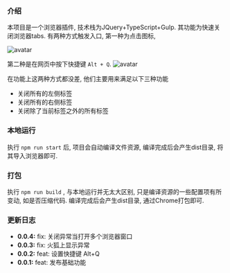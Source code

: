 ### 介绍

本项目是一个浏览器插件, 技术栈为JQuery+TypeScript+Gulp. 其功能为快速关闭浏览器tabs. 有两种方式触发入口, 第一种为点击图标, 

![avatar](https://file.qingflow.com/uploads/file/d70f3404-6aa1-47e2-b6f7-cf88570a187f.png)

第二种是在网页中按下快捷键 `Alt + Q`.
![avatar](https://file.qingflow.com/uploads/file/002480c2-a596-4aca-90c6-868d98debb0c.png)

在功能上这两种方式都没差, 他们主要用来满足以下三种功能
 
 - 关闭所有的左侧标签
 - 关闭所有的右侧标签
 - 关闭除了当前标签之外的所有标签

### 本地运行

执行 `npm run start` 后, 项目会自动编译文件资源, 编译完成后会产生dist目录, 将其导入浏览器即可.

### 打包

执行 `npm run build` , 与本地运行并无太大区别, 只是编译资源的一些配置项有所变动, 如是否压缩代码. 编译完成后会产生dist目录, 通过Chrome打包即可.

### 更新日志

* **0.0.4:** fix: 关闭异常当打开多个浏览器窗口
* **0.0.3:** fix: 火狐上显示异常
* **0.0.2:** feat: 设置快捷键 Alt+Q
* **0.0.1:** feat: 发布基础功能